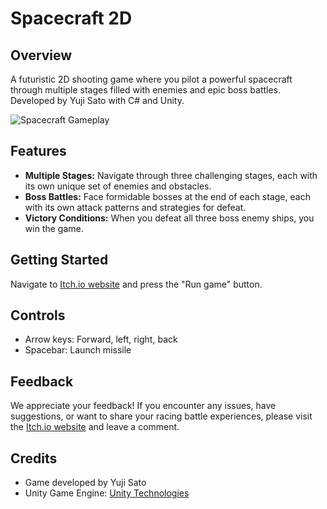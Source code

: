 # Spacecraft 2D

## Overview
A futuristic 2D shooting game where you pilot a powerful spacecraft through multiple stages filled with enemies and epic boss battles. Developed by Yuji Sato with C# and Unity.

![Spacecraft Gameplay](https://my-aws-assets.s3.us-west-2.amazonaws.com/gamesplay_spacecraft.png)

## Features
- **Multiple Stages:** Navigate through three challenging stages, each with its own unique set of enemies and obstacles.
- **Boss Battles:** Face formidable bosses at the end of each stage, each with its own attack patterns and strategies for defeat.
- **Victory Conditions:** When you defeat all three boss enemy ships, you win the game.

## Getting Started
Navigate to [Itch.io website](https://yujisatojr.itch.io/spacecraft) and press the "Run game" button.

## Controls
  - Arrow keys: Forward, left, right, back
  - Spacebar: Launch missile

## Feedback
We appreciate your feedback! If you encounter any issues, have suggestions, or want to share your racing battle experiences, please visit the [Itch.io website](https://yujisatojr.itch.io/highspeedchase) and leave a comment.

## Credits
- Game developed by Yuji Sato
- Unity Game Engine: [Unity Technologies](https://unity.com/)
